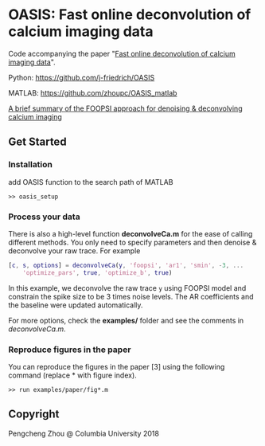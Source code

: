 # OASIS: Fast online deconvolution of calcium imaging data

Code accompanying the paper "[Fast online deconvolution of calcium imaging data](http://journals.plos.org/ploscompbiol/article?rev=2&id=10.1371/journal.pcbi.1005423)". 

Python: https://github.com/j-friedrich/OASIS

MATLAB: https://github.com/zhoupc/OASIS_matlab

[A brief summary of the FOOPSI approach for denoising & deconvolving calcium imaging](https://github.com/zhoupc/OASIS_matlab/blob/master/document/FOOPSI_.md)

## Get Started

### Installation 

add OASIS function to the search path of MATLAB

```
>> oasis_setup
```

### Process your data 

There is also a high-level function **deconvolveCa.m** for the ease of calling different methods. You only need to specify parameters and then denoise & deconvolve your raw trace. For example 

```matlab 
[c, s, options] = deconvolveCa(y, 'foopsi', 'ar1', 'smin', -3, ...
	'optimize_pars', true, 'optimize_b', true)
```

In this example, we deconvolve the raw trace `y` using FOOPSI model and constrain the spike size to be 3 times noise levels. The AR coefficients and the baseline were updated automatically. 

For more options, check the **examples/** folder and see the comments in *deconvolveCa.m*. 

### Reproduce figures in the paper
You can reproduce the figures in the paper [3] using the following command (replace * with figure index).   

```
>> run examples/paper/fig*.m 
```

## Copyright

Pengcheng Zhou @ Columbia University 
2018 